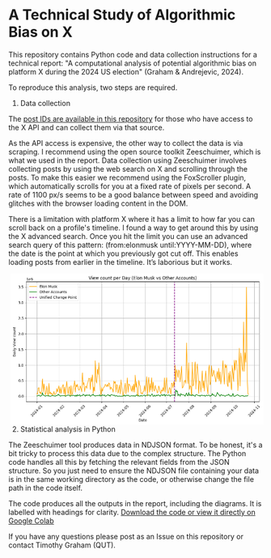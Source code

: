 # A Technical Study of Algorithmic Bias on X

This repository contains Python code and data collection instructions for a technical report: "A computational analysis of potential algorithmic bias on platform X during the 2024 US election" (Graham &amp; Andrejevic, 2024). 

To reproduce this analysis, two steps are required. 

1. Data collection

The [post IDs are available in this repository](https://github.com/timothyjgraham/AlgorithmicBiasX/blob/main/tweet_ids.csv) for those who have access to the X API and can collect them via that source.

As the API access is expensive, the other way to collect the data is via scraping. I recommend using the open source toolkit Zeeschuimer, which is what we used in the report.
Data collection using Zeeschuimer involves collecting posts by using the web search on X and scrolling through the posts. To make this easier we recommend using the FoxScroller plugin, which automatically scrolls for you at a fixed rate of pixels per second. A rate of 1100 px/s seems to be a good balance between speed and avoiding glitches with the browser loading content in the DOM. 

There is a limitation with platform X where it has a limit to how far you can scroll back on a profile's timeline. I found a way to get around this by using the X advanced search. Once you hit the limit you can use an advanced search query of this pattern: (from:elonmusk until:YYYY-MM-DD), where the date is the point at which you previously got cut off. This enables loading posts from earlier in the timeline. It’s laborious but it works.

<p>
  <img src="https://github.com/timothyjgraham/AlgorithmicBiasX/blob/main/Unknown-15.png" alt="Elon Musk's view count over time showing evidence of algorithmic amplification" align="right" width="500" style="margin-left: 15px;">
  
2. Statistical analysis in Python

The Zeeschuimer tool produces data in NDJSON format. To be honest, it's a bit tricky to process this data due to the complex structure. The Python code handles all this by fetching the relevant fields from the JSON structure. So you just need to ensure the NDJSON file containing your data is in the same working directory as the code, or otherwise change the file path in the code itself.

The code produces all the outputs in the report, including the diagrams. It is labelled with headings for clarity. [Download the code or view it directly on Google Colab](https://github.com/timothyjgraham/AlgorithmicBiasX/blob/main/Code_for_report_A_computational_analysis_of_potential_algorithmic_bias_on_platform_X_during_the_2024_US_election.ipynb)

If you have any questions please post as an Issue on this repository or contact Timothy Graham (QUT).

</p>
